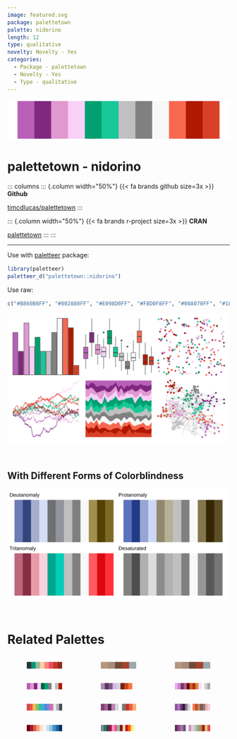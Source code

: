 ```yaml
---
image: featured.svg
package: palettetown
palette: nidorino
length: 12
type: qualitative
novelty: Novelty - Yes
categories:
  - Package - palettetown
  - Novelty - Yes
  - Type - qualitative
---
```


![](featured.svg)

# palettetown - nidorino 

::: columns
::: {.column width="50%"}
{{< fa brands github size=3x >}}
**Github**

[timcdlucas/palettetown](https://github.com/timcdlucas/palettetown)
:::

::: {.column width="50%"}
{{< fa brands r-project size=3x >}}
**CRAN**

[palettetown](https://CRAN.R-project.org/package=palettetown)
:::
:::

<hr> 

Use with [paletteer](https://emilhvitfeldt.github.io/paletteer/) package:

```r
library(paletteer)
paletteer_d("palettetown::nidorino")
```

Use raw:

```r
c("#B860B8FF", "#802880FF", "#E098D0FF", "#F8D0F8FF", "#00A070FF", "#18C898FF", "#C0C0C0FF", "#808080FF", "#F8F8F8FF", "#F86850FF", "#B01800FF", "#D84028FF")
``` 

![](examples.png) 

  <br>
  
  ## With Different Forms of Colorblindness
  
  ![](colorblind.svg) 

<br>

# Related Palettes

<div class="list" style="display: grid; grid-template-columns: auto auto auto;"> <figure class="figure">
<a href="../../awtools/a_palette/"> <img src="../../awtools/a_palette/featured.svg" style="width: 100%;" class="figure-img"></a>
</figure> <figure class="figure">
<a href="../../ButterflyColors/hamadryas_feronia/"> <img src="../../ButterflyColors/hamadryas_feronia/featured.svg" style="width: 100%;" class="figure-img"></a>
</figure> <figure class="figure">
<a href="../../ButterflyColors/hamadryas_feronia/"> <img src="../../ButterflyColors/hamadryas_feronia/featured.svg" style="width: 100%;" class="figure-img"></a>
</figure> <figure class="figure">
<a href="../../palettetown/nidoranm/"> <img src="../../palettetown/nidoranm/featured.svg" style="width: 100%;" class="figure-img"></a>
</figure> <figure class="figure">
<a href="../../palettetown/shellder/"> <img src="../../palettetown/shellder/featured.svg" style="width: 100%;" class="figure-img"></a>
</figure> <figure class="figure">
<a href="../../palettetown/tyrogue/"> <img src="../../palettetown/tyrogue/featured.svg" style="width: 100%;" class="figure-img"></a>
</figure> <figure class="figure">
<a href="../../ggsci/flattastic_flatui/"> <img src="../../ggsci/flattastic_flatui/featured.svg" style="width: 100%;" class="figure-img"></a>
</figure> <figure class="figure">
<a href="../../palettetown/gengar/"> <img src="../../palettetown/gengar/featured.svg" style="width: 100%;" class="figure-img"></a>
</figure> <figure class="figure">
<a href="../../palettetown/venonat/"> <img src="../../palettetown/venonat/featured.svg" style="width: 100%;" class="figure-img"></a>
</figure> <figure class="figure">
<a href="../../RColorBrewer/RdBu/"> <img src="../../RColorBrewer/RdBu/featured.svg" style="width: 100%;" class="figure-img"></a>
</figure> <figure class="figure">
<a href="../../palettetown/misdreavus/"> <img src="../../palettetown/misdreavus/featured.svg" style="width: 100%;" class="figure-img"></a>
</figure> <figure class="figure">
<a href="../../palettetown/rattata/"> <img src="../../palettetown/rattata/featured.svg" style="width: 100%;" class="figure-img"></a>
</figure> 
</div>
